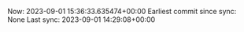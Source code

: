 Now: 2023-09-01 15:36:33.635474+00:00 Earliest commit since sync: None Last sync: 2023-09-01 14:29:08+00:00
